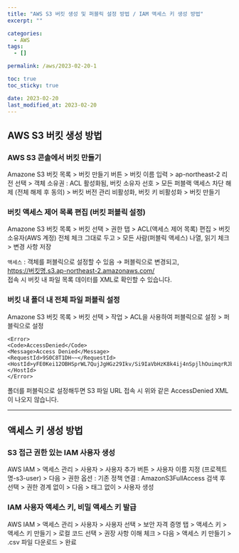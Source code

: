 ```yaml
---
title: "AWS S3 버킷 생성 및 퍼블릭 설정 방법 / IAM 액세스 키 생성 방법"
excerpt: ""

categories:
  - AWS
tags:
  - []

permalink: /aws/2023-02-20-1

toc: true
toc_sticky: true

date: 2023-02-20
last_modified_at: 2023-02-20
---
```


## AWS S3 버킷 생성 방법

### AWS S3 콘솔에서 버킷 만들기
Amazone S3 버킷 목록 > 버킷 만들기 버튼 > 버킷 이름 입력 > ap-northeast-2 리전 선택 > 객체 소유권 : ACL 활성화됨, 버킷 소유자 선호 > 모든 퍼블랙 액세스 차단 해제 (전체 해제 후 동의) > 버킷 버전 관리 비활성화, 버킷 키 비활성화 > 버킷 만들기

### 버킷 액세스 제어 목록 편집 (버킷 퍼블릭 설정)
Amazone S3 버킷 목록 > 버킷 선택 > 권한 탭 > ACL(액세스 제어 목록) 편집 > 버킷 소유자(AWS 계정) 전체 체크 그대로 두고 > 모든 사람(퍼블릭 액세스) 나열, 읽기 체크 > 변경 사항 저장

`액세스` : 객체를 퍼블릭으로 설정할 수 있음 → 퍼블릭으로 변경되고,  
https://버킷명.s3.ap-northeast-2.amazonaws.com/  
접속 시 버킷 내 파일 목록 데이터를 XML로 확인할 수 있습니다.

### 버킷 내 폴더 내 전체 파일 퍼블릭 설정
Amazone S3 버킷 목록 > 버킷 선택 > 작업 > ACL을 사용하여 퍼블릭으로 설정 > 퍼블릭으로 설정
```
<Error>
<Code>AccessDenied</Code>
<Message>Access Denied</Message>
<RequestId>9S0C8T1DH~~</RequestId>
<HostId>yFE0Kei12OBHSprWL7QujJgHGz29Ikv/Si9IaVbHzK8k4ij4nSpjlhOuimqrRJbx~~</HostId>
</Error>
```
폴더를 퍼블릭으로 설정해두면 S3 파일 URL 접속 시 위와 같은 AccessDenied XML이 나오지 않습니다.

---

## 액세스 키 생성 방법

### S3 접근 권한 있는 IAM 사용자 생성
AWS IAM > 액세스 관리 > 사용자 > 사용자 추가 버튼 > 사용자 이름 지정 (프로젝트명-s3-user) > 다음 > 권한 옵션 : 기존 정책 연결 : AmazonS3FullAccess 검색 후 선택 > 권한 경계 없이 > 다음 > 태그 없이 > 사용자 생성

### IAM 사용자 액세스 키, 비밀 액세스 키 발급
AWS IAM > 액세스 관리 > 사용자 > 사용자 선택 > 보안 자격 증명 탭 > 액세스 키 > 액세스 키 만들기 > 로컬 코드 선택 > 권장 사항 이해 체크 > 다음 > 액세스 키 만들기 > .csv 파일 다운로드 > 완료
